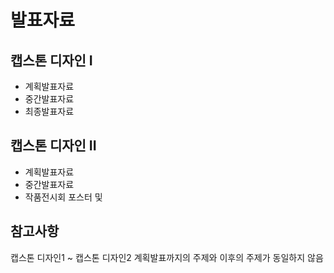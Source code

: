 # 발표자료
## 캡스톤 디자인 I
  - 계획발표자료
  - 중간발표자료
  - 최종발표자료
  
## 캡스톤 디자인 II
  - 계획발표자료
  - 중간발표자료
  - 작품전시회 포스터 및 
  
 ## 참고사항
  캡스톤 디자인1 ~ 캡스톤 디자인2 계획발표까지의 주제와 이후의 주제가 동일하지 않음